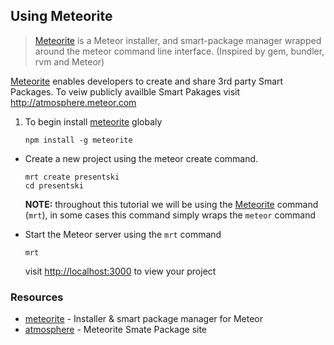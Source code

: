 ## Using Meteorite

> [Meteorite][] is a Meteor installer, and smart-package manager 
wrapped around the meteor command line interface.
(Inspired by gem, bundler, rvm and Meteor)

[Meteorite][meteorite] enables developers to create and share 3rd party 
Smart Packages. To veiw publicly availble Smart Pakages visit <http://atmosphere.meteor.com>


1. To begin install [meteorite][] globaly
    
    ```
    npm install -g meteorite
    ```

* Create a new project using the meteor create command. 

    ```
    mrt create presentski
    cd presentski
    ```
    **NOTE:** throughout this tutorial we will be using the [Meteorite][] 
    command (`mrt`), in some cases this command simply wraps the `meteor` command


* Start the Meteor server using the `mrt` command
        
    ```
    mrt
    ```
    visit <http://localhost:3000> to view your project

### Resources

- [meteorite][] - Installer & smart package manager for Meteor
- [atmosphere][] - Meteorite Smate Package site

[atmosphere]: http://atmosphere.meteor.com
[meteor]: http://meteor.com
[meteorite]: http://oortcloud.github.com/meteorite/
